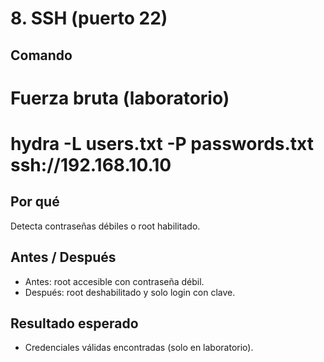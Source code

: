# 8. SSH (puerto 22)

## Comando
# Fuerza bruta (laboratorio)
# hydra -L users.txt -P passwords.txt ssh://192.168.10.10

## Por qué
Detecta contraseñas débiles o root habilitado.

## Antes / Después
- Antes: root accesible con contraseña débil.  
- Después: root deshabilitado y solo login con clave.

## Resultado esperado
- Credenciales válidas encontradas (solo en laboratorio).
